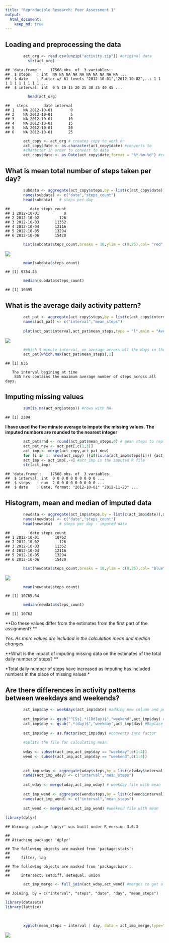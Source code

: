 ```yaml
---
title: "Reproducible Research: Peer Assessment 1"
output: 
  html_document:
    keep_md: true
---
```


 
## Loading and preprocessing the data


```r
        act_org <- read.csv(unzip("activity.zip")) #original data
          str(act_org)
```

```
## 'data.frame':	17568 obs. of  3 variables:
##  $ steps   : int  NA NA NA NA NA NA NA NA NA NA ...
##  $ date    : Factor w/ 61 levels "2012-10-01","2012-10-02",..: 1 1 1 1 1 1 1 1 1 1 ...
##  $ interval: int  0 5 10 15 20 25 30 35 40 45 ...
```

```r
          head(act_org)
```

```
##   steps       date interval
## 1    NA 2012-10-01        0
## 2    NA 2012-10-01        5
## 3    NA 2012-10-01       10
## 4    NA 2012-10-01       15
## 5    NA 2012-10-01       20
## 6    NA 2012-10-01       25
```

```r
        act_copy <- act_org # creates copy to work on
        act_copy$date <- as.character(act_copy$date) #converts to 
        #character in order to convert to date
        act_copy$date <- as.Date(act_copy$date,format = "%Y-%m-%d") #convert to date format
```


## What is mean total number of steps taken per day?

```r
        subdata <- aggregate(act_copy$steps,by = list(c(act_copy$date)),sum,na.rm= TRUE)
        names(subdata) <- c("date","steps_count")
        head(subdata)   # steps per day
```

```
##         date steps_count
## 1 2012-10-01           0
## 2 2012-10-02         126
## 3 2012-10-03       11352
## 4 2012-10-04       12116
## 5 2012-10-05       13294
## 6 2012-10-06       15420
```

```r
        hist(subdata$steps_count,breaks = 10,ylim = c(0,25),col= "red",main = "Histogram of No. of steps per day", xlab = "No. of steps per day")
```

![](PA1_template_files/figure-html/unnamed-chunk-2-1.png)<!-- -->

```r
        mean(subdata$steps_count)
```

```
## [1] 9354.23
```

```r
        median(subdata$steps_count)
```

```
## [1] 10395
```



## What is the average daily activity pattern?


```r
        act_pat <- aggregate(act_copy$steps,by = list(c(act_copy$interval)),mean,na.rm = TRUE)
        names(act_pat) <- c("interval","mean_steps")
        
        plot(act_pat$interval,act_pat$mean_steps,type = "l",main = "Average steps per interval - all days",xlab = "Time interval",ylab = "Average steps")
```

![](PA1_template_files/figure-html/unnamed-chunk-3-1.png)<!-- -->

```r
        #Which 5-minute interval, on average across all the days in the dataset, contains the maximum number of steps?
        act_pat[which.max(act_pat$mean_steps),1]
```

```
## [1] 835
```
       
       
       
       The interval begining at time
        835 hrs contains the maximum average number of steps across all days.
        

## Imputing missing values

```r
        sum(is.na(act_org$steps)) #rows with NA
```

```
## [1] 2304
```
**I have used the five minute average to impute the missing values. The imputed numbers are rounded to the nearest integer**
        

```r
        act_pat$rnd <- round(act_pat$mean_steps,0) # mean steps to replace NA rounded.
        act_pat_new <- act_pat[,c(1,3)]
        act_imp <- merge(act_copy,act_pat_new)
        for (i in 1: nrow(act_copy) ){if(is.na(act_imp$steps[i])) {act_imp$steps[i] <- act_imp$rnd[i]} } #Replace NAs by mean
        act_imp <- act_imp[,-4] #act_imp is the imputed R file
        str(act_imp)
```

```
## 'data.frame':	17568 obs. of  3 variables:
##  $ interval: int  0 0 0 0 0 0 0 0 0 0 ...
##  $ steps   : num  2 0 0 0 0 0 0 0 0 0 ...
##  $ date    : Date, format: "2012-10-01" "2012-11-23" ...
```
## Histogram, mean and median of imputed data        


```r
        newdata <- aggregate(act_imp$steps,by = list(c(act_imp$date)),sum) #prepare imputed data for plot
        names(newdata) <- c("date","steps_count") 
        head(newdata)   # steps per day - imputed data
```

```
##         date steps_count
## 1 2012-10-01       10762
## 2 2012-10-02         126
## 3 2012-10-03       11352
## 4 2012-10-04       12116
## 5 2012-10-05       13294
## 6 2012-10-06       15420
```

```r
        hist(newdata$steps_count,breaks = 10,ylim = c(0,25),col= "blue",main = "Histogram of No. of steps per day- Imputed data", xlab = "No. of steps per day")
```

![](PA1_template_files/figure-html/unnamed-chunk-6-1.png)<!-- -->

```r
        mean(newdata$steps_count)
```

```
## [1] 10765.64
```

```r
        median(newdata$steps_count)
```

```
## [1] 10762
```
        
**Do these values differ from the estimates from the first part of the assignment? **
        
*Yes. As more values are included in the calculation mean and median  changes.*
       
**What is the impact of imputing missing data on the estimates of the total daily number of steps? **
        
*Total daily number of steps have increased as imputing has included numbers in the place of missing values *
       
       
        


## Are there differences in activity patterns between weekdays and weekends?



```r
        act_imp$day <- weekdays(act_imp$date) #adding new column and populating with days of the week
        
        act_imp$day <- gsub("^[Ss].*([Dd]ay)$","weekend",act_imp$day) #Replacing "Saturday" and "Sunday" with "weekend"
        act_imp$day <- gsub(".*(day)$","weekday",act_imp$day) #Replace others ending with "day" with "weekday"
        
        act_imp$day <- as.factor(act_imp$day) #converts into factor
        
        #Splits the file for calculating mean 
        
        wday <- subset(act_imp,act_imp$day == "weekday",c(1:4)) 
        wend <- subset(act_imp,act_imp$day == "weekend",c(1:4))
        
        
        act_imp_wday <- aggregate(wday$steps,by = list(c(wday$interval)),mean) #mean for weekday
        names(act_imp_wday) <- c("interval","mean_steps")
        
        act_wday <- merge(wday,act_imp_wday) # weekday file with mean
        
        act_imp_wend <- aggregate(wend$steps,by = list(c(wend$interval)),mean) # mean for weekend
        names(act_imp_wend) <- c("interval","mean_steps")
        
        act_wend <- merge(wend,act_imp_wend) #weekend file with mean
        
library(dplyr)
```

```
## Warning: package 'dplyr' was built under R version 3.6.3
```

```
## 
## Attaching package: 'dplyr'
```

```
## The following objects are masked from 'package:stats':
## 
##     filter, lag
```

```
## The following objects are masked from 'package:base':
## 
##     intersect, setdiff, setequal, union
```

```r
        act_imp_merge <- full_join(act_wday,act_wend) #merges to get a full file
```

```
## Joining, by = c("interval", "steps", "date", "day", "mean_steps")
```

```r
library(datasets)
library(lattice)
        
        
        
        xyplot(mean_steps ~ interval | day, data = act_imp_merge,type="l", xlab = "Time interval",ylab ="Average steps")
```

![](PA1_template_files/figure-html/unnamed-chunk-7-1.png)<!-- -->

